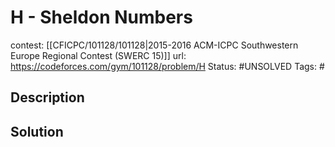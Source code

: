 # H - Sheldon Numbers

contest: [[CFICPC/101128/101128|2015-2016 ACM-ICPC Southwestern Europe Regional Contest (SWERC 15)]]
url: https://codeforces.com/gym/101128/problem/H
Status: #UNSOLVED
Tags: #

## Description

## Solution

